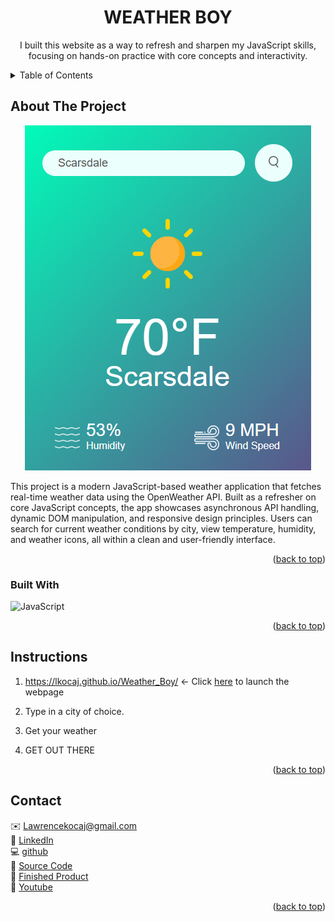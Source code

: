 <div id="top"></div>
<div align="center">
 
  <h1 align="center">WEATHER BOY</h1>

  <p align="center">
   I built this website as a way to refresh and sharpen my JavaScript skills, focusing on hands-on practice with core concepts and interactivity.
  </p>
</div>

<!-- Table of Contents -->
<details>
  <summary>Table of Contents</summary>
  <ol>
    <li>
      <a href="#about-the-project">About The Project</a>
      <ul>
        <li><a href="#built-with">Built With</a></li>
      </ul>
    </li>
    <li>
      <a href="#Instructions">Instructions</a>
    </li>
    <li><a href="#contact">Contact</a></li>
  </ol>
</details>

<!-- ABOUT THE PROJECT -->

## About The Project

<p align="center">
  <img src="./assets/images/breezy_screenshot.png" />
</p>

This project is a modern JavaScript-based weather application that fetches real-time weather data using the OpenWeather API. Built as a refresher on core JavaScript concepts, the app showcases asynchronous API handling, dynamic DOM manipulation, and responsive design principles. Users can search for current weather conditions by city, view temperature, humidity, and weather icons, all within a clean and user-friendly interface.

<p align="right">(<a href="#top">back to top</a>)</p>

### Built With

![JavaScript](https://img.shields.io/badge/javascript-%23323330.svg?style=for-the-badge&logo=javascript&logoColor=%23F7DF1E)

<p align="right">(<a href="#top">back to top</a>)</p>

<!-- GETTING STARTED -->

## Instructions

1. https://lkocaj.github.io/Weather_Boy/ <- Click [here](https://lkocaj.github.io/Weather_Boy/) to launch the webpage

2. Type in a city of choice.

3. Get your weather

4. GET OUT THERE

<p align="right">(<a href="#top">back to top</a>)</p>

<!-- CONTACT -->

## Contact

✉️ Lawrencekocaj@gmail.com
<br>
💼 [LinkedIn](https://www.linkedin.com/in/lawrencekocaj/)
<br>
💻 [github](github.com/lkocaj)
<br>
📑 [Source Code](https://github.com/LKocaj/Weather_Boy)
<br>
📑 [Finished Product](https://lkocaj.github.io/Weather_Boy/)
<br>
🎥 [Youtube](https://www.youtube.com/channel/UCT9VNw7nEAY0jqPlHM6zlSw)

<p align="right">(<a href="#top">back to top</a>)</p>
